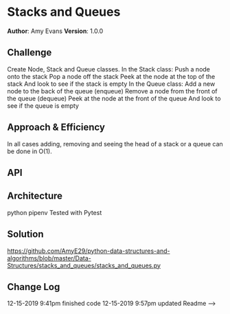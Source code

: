 # Stacks and Queues

**Author**: Amy Evans
**Version**: 1.0.0


## Challenge
Create Node, Stack and Queue classes.
In the Stack class:
    Push a node onto the stack
    Pop a node off the stack
    Peek at the node at the top of the stack
    And look to see if the stack is empty
In the Queue class:
    Add a new node to the back of the queue (enqueue)
    Remove a node from the front of the queue (dequeue)
    Peek at the node at the front of the queue
    And look to see if the queue is empty

## Approach & Efficiency
In all cases adding, removing and seeing the head of a stack or a queue can be done in O(1).

## API
<!-- Description of each method publicly available to your Stack and Queue-->

## Architecture
python  pipenv  Tested with Pytest


## Solution

https://github.com/AmyE29/python-data-structures-and-algorithms/blob/master/Data-Structures/stacks_and_queues/stacks_and_queues.py

## Change Log
12-15-2019 9:41pm finished code
12-15-2019 9:57pm updated Readme
-->
